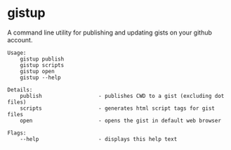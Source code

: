 gistup
=======

A command line utility for publishing and updating gists on your github account.


```
Usage:
    gistup publish
    gistup scripts
    gistup open
    gistup --help

Details:
    publish                  - publishes CWD to a gist (excluding dot files)
    scripts                  - generates html script tags for gist files
    open                     - opens the gist in default web browser

Flags:
    --help                   - displays this help text

```